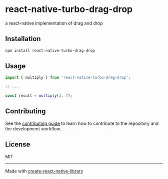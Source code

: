 # react-native-turbo-drag-drop

a react-native implementation of drag and drop

## Installation

```sh
npm install react-native-turbo-drag-drop
```

## Usage


```js
import { multiply } from 'react-native-turbo-drag-drop';

// ...

const result = multiply(3, 7);
```


## Contributing

See the [contributing guide](CONTRIBUTING.md) to learn how to contribute to the repository and the development workflow.

## License

MIT

---

Made with [create-react-native-library](https://github.com/callstack/react-native-builder-bob)
